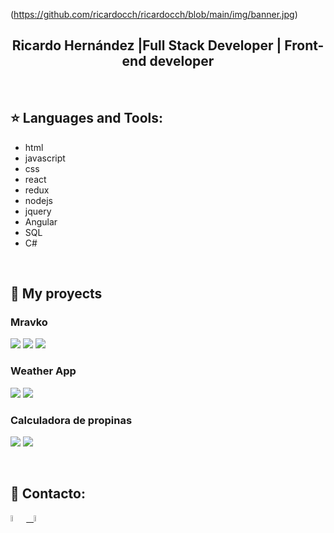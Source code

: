 (https://github.com/ricardocch/ricardocch/blob/main/img/banner.jpg)

<h2 align="center">
Ricardo Hernández |Full Stack Developer | Front-end developer 
</h2>

&nbsp;&nbsp;


## :star: Languages and Tools:

<ul>
    <li>html</li>
    <li>javascript</li>
    <li>css</li>
    <li>react</li>
    <li>redux</li>
    <li>nodejs</li>
    <li>jquery</li>
    <li>Angular</li>
    <li>SQL</li>
    <li>C#</li>
</ul>
&nbsp;

## :pushpin: My proyects
<h3>Mravko</h3>
<p>
  <a><img src="https://github.com/ricardocch/ricardocch/blob/main/images/Mravko1.png"></a>
  <a><img src="https://github.com/ricardocch/ricardocch/blob/main/images/Mravko2.png"></a>
  <a><img src="https://github.com/ricardocch/ricardocch/blob/main/images/Mravko3.png"></a>
</p>


<h3>Weather App</h3>
<p>
  <a><img src="https://clima-app-rh-wr.netlify.app/OverView/ClimaApp1.png"></a>
  <a><img src="https://clima-app-rh-wr.netlify.app/OverView/ClimaApp2.png"></a>
</p> 

<h3>Calculadora de propinas</h3>
<p>
  <a><img src="https://github.com/ricardocch/ricardocch/blob/main/images/Mravko1.png"></a>
  <a><img src="https://github.com/ricardocch/ricardocch/blob/main/images/Mravko1.png"></a>
</p> 
&nbsp;

## :paperclip: Contacto:
<span >
<a href="https://www.linkedin.com/in/ricardocch" ><img width="5%" src="https://github.com/ricardocch/ricardocch/blob/main/logos/linkedin-icon.png"> &nbsp;
<a href="mailto:ricardohdz2408@gmail.com" ><img width="5%" src="http://www.rw-designer.com/icon-view/14099.png">
</span>

